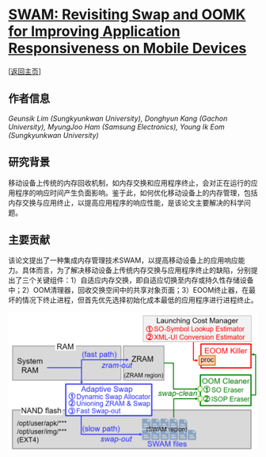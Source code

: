# [SWAM: Revisiting Swap and OOMK for Improving Application Responsiveness on Mobile Devices](https://doi.org/10.1145/3570361.3592518)

\[[返回主页](https://github.com/withhaotian/awesome-edge-AI-papers.git)\]

## 作者信息
*Geunsik Lim (Sungkyunkwan University), Donghyun Kang (Gachon University), MyungJoo Ham (Samsung Electronics), Young Ik Eom (Sungkyunkwan University)*

## 研究背景
移动设备上传统的内存回收机制，如内存交换和应用程序终止，会对正在运行的应用程序的响应时间产生负面影响。鉴于此，如何优化移动设备上的内存管理，包括内存交换与应用终止，以提高应用程序的响应性能，是该论文主要解决的科学问题。

## 主要贡献
该论文提出了一种集成内存管理技术SWAM，以提高移动设备上的应用响应能力。具体而言，为了解决移动设备上传统内存交换与应用程序终止的缺陷，分别提出了三个关键组件：1）自适应内存交换，即自适应切换至内存或持久性存储设备中；2）OOM清理器，回收交换空间中的共享对象页面；3）EOOM终止器，在最坏的情况下终止进程，但首先优先选择初始化成本最低的应用程序进行进程终止。

![](../../figs/mobicom23-swam.png)